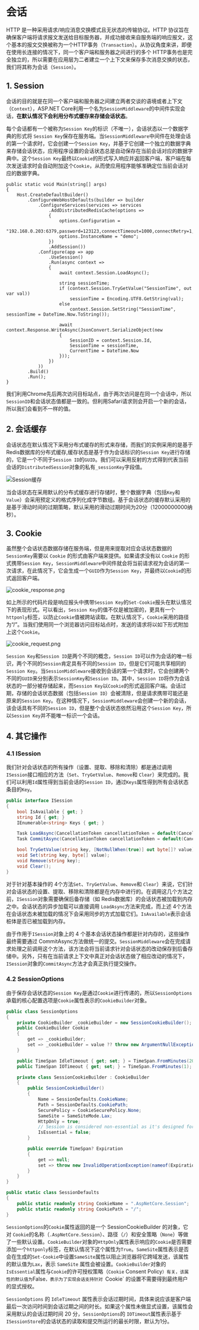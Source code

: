 # 会话

HTTP 是一种采用请求/响应消息交换模式且无状态的传输协议。HTTP 协议旨在确保客户端将请求报文发送给目标服务器，并成功接收来自服务端的响应报文，这个基本的报文交换被称为一个HTTP事务（`Transaction`）。从协议角度来讲，即便在使用长连接的情况下，同一个客户端和服务器之间进行的多个 HTTP事务也是完全独立的，所以需要在应用层为二者建立一个上下文来保存多次消息交换的状态，我们将其称为会话（`Session`）。

## 1. Session
会话的目的就是在同一个客户端和服务器之间建立两者交谈的语境或者上下文（`Context`），ASP.NET Core利用一个名为`SessionMiddleware`的中间件实现会话，**在默认情况下会利用分布式缓存来存储会话状态**。

每个会话都有一个被称为`Session Key`的标识（不唯一），会话状态以一个数据字典的形式将 `Session Key`保存在服务端。当`SessionMiddleware`中间件在处理会话的第一个请求时，它会创建一个`Session Key`，并基于它创建一个独立的数据字典来存储会话状态，应用程序设置的会话状态总是自动保存在当前会话对应的数据字典中。这个`Session Key`最终以`Cookie`的形式写入响应并返回客户端，客户端在每次发送请求时会自动附加这个`Cookie`，从而使应用程序能够准确定位当前会话对应的数据字典。

```csharp{6-12,14,17,19-23}
public static void Main(string[] args)
{
    Host.CreateDefaultBuilder()
        .ConfigureWebHostDefaults(builder => builder
            .ConfigureServices(services => services
                .AddDistributedRedisCache(options =>
                {
                    options.Configuration =
                        "192.168.0.203:6379,password=123123,connectTimeout=1000,connectRetry=1,syncTimeout=10000";
                    options.InstanceName = "demo";
                })
                .AddSession())
            .Configure(app => app
                .UseSession()
                .Run(async context =>
                {
                    await context.Session.LoadAsync();

                    string sessionTime;
                    if (context.Session.TryGetValue("SessionTime", out var val))
                        sessionTime = Encoding.UTF8.GetString(val);
                    else
                        context.Session.SetString("SessionTime", sessionTime = DateTime.Now.ToString());

                    await context.Response.WriteAsync(JsonConvert.SerializeObject(new
                    {
                        SessionID = context.Session.Id,
                        SessionTime = sessionTime,
                        CurrentTime = DateTime.Now
                    }));
                })
            ))
        .Build()
        .Run();
}
```
我们利用Chrome先后两次访问目标站点，由于两次访问是在同一个会话中，所以`SessionID`和会话状态值都是一致的。但利用Safari请求则会开启一个新的会话，所以我们会看到不一样的值。


## 2. 会话缓存
会话状态在默认情况下采用分布式缓存的形式来存储，而我们的实例采用的是基于Redis数据库的分布式缓存,缓存状态是基于作为会话标识的`Session Key`进行存储的，它是一个不同于`Session ID`的`GUID`。我们可以采用反射的方式得到代表当前会话的`DistributedSession`对象的私有`_sessionKey`字段值。

![Session缓存](https://i.loli.net/2021/03/30/ytB34IF9P7nCDWK.png)

当会话状态在采用默认的分布式缓存进行存储时，整个数据字典（包括`Key`和`Value`）会采用预定义的格式序列化成字节数组。基于会话状态的缓存默认采用的是基于滑动时间的过期策略，默认采用的滑动过期时间为20分（12000000000纳秒）。

## 3. Cookie
虽然整个会话状态数据存储在服务端，但是用来提取对应会话状态数据的`SessionKey`需要以 `Cookie` 的形式由客户端来提供。如果请求没有以 `Cookie` 的形式携带`Session Key`，`SessionMiddleware`中间件就会将当前请求视为会话的第一次请求，在此情况下，它会生成一个`GUID`作为`Session Key`，并最终以`Cookie`的形式返回客户端。

![cookie_response.png](https://i.loli.net/2021/03/30/YfpALeNO6wUK5FT.png)

如上所示的代码片段是响应报头中携带`Session Key`的`Set-Cookie`报头在默认情况下的表现形式。可以看出，`Session Key`的值不仅是被加密的，更具有一个`httponly`标签，以防止`Cookie`值被跨站读取。在默认情况下，`Cookie`采用的路径为“/”。当我们使用同一个浏览器访问目标站点时，发送的请求将以如下形式附加上这个`Cookie`。

![cookie_request.png](https://i.loli.net/2021/03/30/sxXfpvNIUKGjB9o.png)

`Session Key`和`Session ID`是两个不同的概念，`Session ID`可以作为会话的唯一标识，两个不同的`Session`肯定具有不同的`Session ID`，但是它们可能共享相同的`Session Key`。当`SessionMiddleware`接收到会话的第一个请求时，它会创建两个不同的`GUID`来分别表示`SessionKey`和`Session ID`。其中，`Session ID`将作为会话状态的一部分被存储起来，而`Session Key`以`Cookie`的形式返回客户端。会话过期，存储的会话状态数据（包括`Session ID`）会被清除，但是请求携带可能还是原来的`Session Key`。在这种情况下，`SessionMiddleware`会创建一个新的会话，该会话具有不同的`Session ID`，但是整个会话状态依然沿用这个`Session Key`，所以`Session Key`并不能唯一标识一个会话。

## 4. 其它操作
### 4.1 ISession
我们针对会话状态的所有操作（设置、提取、移除和清除）都是通过调用`ISession`接口相应的方法（`Set`、`TryGetValue`、`Remove`和 `Clear`）来完成的。我们可以利用`Id`属性得到当前会话的`Session ID`，通过`Keys`属性得到所有会话状态条目的`Key`。

```csharp
public interface ISession
{
    bool IsAvailable { get; }
    string Id { get; }
    IEnumerable<string> Keys { get; }

    Task LoadAsync(CancellationToken cancellationToken = default(CancellationToken));
    Task CommitAsync(CancellationToken cancellationToken = default(CancellationToken));

    bool TryGetValue(string key, [NotNullWhen(true)] out byte[]? value);
    void Set(string key, byte[] value);
    void Remove(string key);
    void Clear();
}
```
对于针对基本操作的 4个方法`Set`、`TryGetValue`、`Remove`和 `Clear`）来说，它们针对会话状态的设置、提取、移除和清除都是在内存中进行的。在调用这几个方法之前，`ISession`对象需要确保后备存储（如 Redis数据库）的会话状态被加载到内存之中。会话状态的异步加载可以直接调用 `LoadAsync`方法来完成，而上述 4个方法在会话状态未被加载的情况下会采用同步的方式加载它们。`IsAvailable`表示会话桩体是否已被加载到内存。

由于作用于`ISession`对象上的 4 个基本会话状态操作都是针对内存的，这些操作最终需要通过 CommitAsync方法做统一的提交。`SessionMiddleware`会在完成请求处理之前调用这个方法，该方法会将当前请求针对会话状态的改动保存到后备存储中。另外，只有在当前请求上下文中真正对会话状态做了相应改动的情况下，`ISession`对象的`CommitAsync`方法才会真正执行提交操作。

### 4.2 SessionOptions
由于保存会话状态的`Session Key`是通过`Cookie`进行传递的，所以`SessionOptions`承载的核心配置选项是`Cookie`属性表示的`CookieBuilder`对象。

```csharp
public class SessionOptions
{
    private CookieBuilder _cookieBuilder = new SessionCookieBuilder();
    public CookieBuilder Cookie
    {
        get => _cookieBuilder;
        set => _cookieBuilder = value ?? throw new ArgumentNullException(nameof(value));
    }

    public TimeSpan IdleTimeout { get; set; } = TimeSpan.FromMinutes(20);
    public TimeSpan IOTimeout { get; set; } = TimeSpan.FromMinutes(1);

    private class SessionCookieBuilder : CookieBuilder
    {
        public SessionCookieBuilder()
        {
            Name = SessionDefaults.CookieName;
            Path = SessionDefaults.CookiePath;
            SecurePolicy = CookieSecurePolicy.None;
            SameSite = SameSiteMode.Lax;
            HttpOnly = true;
            // Session is considered non-essential as it's designed for ephemeral data.
            IsEssential = false;
        }

        public override TimeSpan? Expiration
        {
            get => null;
            set => throw new InvalidOperationException(nameof(Expiration) + " cannot be set for the cookie defined by " + nameof(SessionOptions));
        }
    }
}

public static class SessionDefaults
{
    public static readonly string CookieName = ".AspNetCore.Session";
    public static readonly string CookiePath = "/";
}
```

`SessionOptions`的`Cookie`属性返回的是一个 SessionCookieBuilder 的对象，它对 `Cookie`的名称（`.AspNetCore.Session`）、路径（`/`）和安全策略（`None`）等做了一些默认设置。`CookieBuilder`对象的`HttpOnly`属性表示响应的`Cookie`是否需要添加一个`httponly`标签，在默认情况下这个属性为`True`。`SameSite`属性表示是否会在生成的`Set-Cookie`中设置`SameSite`属性以阻止浏览器将它跨域发送，该属性的默认值为`Lax`，表示 `SameSite` 属性会被设置。`CookieBuilder`对象的`IsEssential`属性与`Cookie`的许可授权策略（`Cookie` Consent Policy`）有关，该属性的默认值为`False`，表示为了实现会话支持针对 `Cookie` 的设置不需要得到最终用户的显式授权。

`SessionOptions` 的 `IdleTimeout` 属性表示会话过期时间，具体来说应该是客户端最后一次访问时间到会话过期之间的时长。如果这个属性未做显式设置，该属性会采用默认的会话过期时间 20 分，`SessionOptions`的 `IOTimeout`属性表示基于`ISessionStore`的会话状态的读取和提交所运行的最长时限，默认为1分。